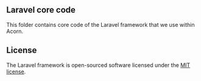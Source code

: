 ## Laravel core code

This folder contains core code of the Laravel framework that we use within Acorn.

## License

The Laravel framework is open-sourced software licensed under the [MIT license](LICENSE.md).
